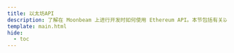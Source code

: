 ```yaml
---
title: 以太坊API
description: 了解在 Moonbeam 上进行开发时如何使用 Ethereum API。本节包括有关以太坊库、开发环境等的指南。
template: main.html
hide:
  - toc
---
```


<h1 class='subsection-title'></h1>
<div class='subsection-wrapper'></div>